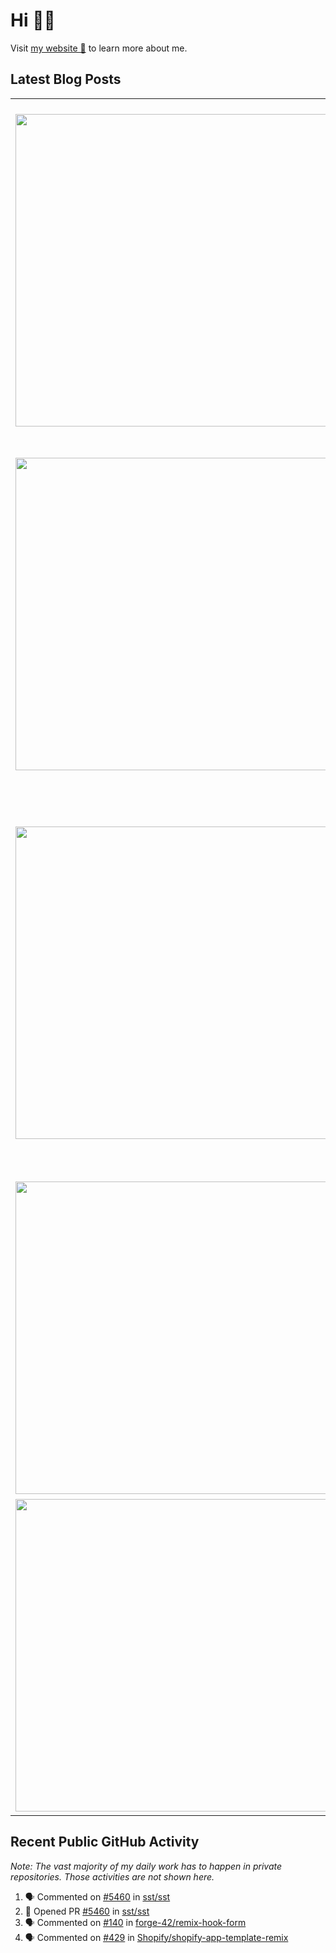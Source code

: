 # Hi 👋🏼

Visit [my website 🔗](https://wempe.dev) to learn more about me.

## Latest Blog Posts

<!-- HASHNODE_POSTS:START -->
<table>
	<tr>
			<td><img src="https://cdn.hashnode.com/res/hashnode/image/upload/v1734448327694/a94e4307-52a1-4595-a792-998e478a5a97.png" width="500" height="auto" /></td>
			<td>
				<sup>2024-12-17T15:12:33.651Z</sup><br />
				<b>Why and How to Use Snapshot Tests in AWS CDK</b>
				<p>When I first encountered snapshot tests, I was skeptical. The concept seemed strange, and their benefits weren't immediately obvious. But after experiencing their value firsthand, I've become a convert – and here's why I think you should give them a ...</p>
			</td>
		</tr>
<tr>
			<td><img src="https://cdn.hashnode.com/res/hashnode/image/upload/v1726902836576/fb4cac0b-1912-4727-8586-1b65b9c20c92.png" width="500" height="auto" /></td>
			<td>
				<sup>2024-09-23T15:00:29.937Z</sup><br />
				<b>The Power of Community and Content: How I Got Hired at Hashnode</b>
				<p>It's story time. I want to share a life-changing story with you. A few changes in my life opened up many doors for me, and I wouldn’t be where I am today without those – and I probably wouldn’t work at Hashnode. How It Started In late 2020, I came to...</p>
			</td>
		</tr>
<tr>
			<td><img src="https://cdn.hashnode.com/res/hashnode/image/upload/v1705519211379/6efceea6-04fe-4e65-b0a9-886d3215dfde.png" width="500" height="auto" /></td>
			<td>
				<sup>2024-01-17T19:23:41.759Z</sup><br />
				<b>Different Node.js Versions and Package Managers Per Project – A Solved Problem</b>
				<p>You work on different projects, maybe in different teams, or just on older and newer personal projects. Chances are you are using different Node.js versions and different package managers or package manager versions. You should be able to switch betw...</p>
			</td>
		</tr>
<tr>
			<td><img src="https://cdn.hashnode.com/res/hashnode/image/upload/v1704437574187/ff08b475-57d7-4b11-89e5-60048e53016f.png" width="500" height="auto" /></td>
			<td>
				<sup>2024-01-05T06:54:11.345Z</sup><br />
				<b>My 2023 in Retrospective (Personal Live)</b>
				<p>I intended to write about my personal live and my professional live in this post. But I have decided to split it up. There is so much to write about both of those and most of you are probably not interested in my personal stuff. So this post is only ...</p>
			</td>
		</tr>
<tr>
			<td><img src="https://cdn.hashnode.com/res/hashnode/image/upload/v1696167313472/e0dfab37-2821-487e-9f34-b2ee86d631fc.png" width="500" height="auto" /></td>
			<td>
				<sup>2023-10-02T14:00:12.063Z</sup><br />
				<b>Podcast Notes: Happy Bootstrapping</b>
				<p>💁 I will update this post if I have notes for new episodes.   By Andreas Lehr (🇩🇪) who is the founder of We Manage and also runs a newsletter allesnurgecloud.  My name is Andreas Lehr and in this podcast, I interview different entrepreneurs every ...</p>
			</td>
		</tr>
</table>
<!-- HASHNODE_POSTS:END -->

## Recent Public GitHub Activity
<em>Note: The vast majority of my daily work has to happen in private repositories. Those activities are not shown here.</em>

<!--START_SECTION:activity-->
1. 🗣 Commented on [#5460](https://github.com/sst/sst/pull/5460#issuecomment-2658864459) in [sst/sst](https://github.com/sst/sst)
2. 💪 Opened PR [#5460](https://github.com/sst/sst/pull/5460) in [sst/sst](https://github.com/sst/sst)
3. 🗣 Commented on [#140](https://github.com/forge-42/remix-hook-form/issues/140#issuecomment-2651500689) in [forge-42/remix-hook-form](https://github.com/forge-42/remix-hook-form)
4. 🗣 Commented on [#429](https://github.com/Shopify/shopify-app-template-remix/issues/429#issuecomment-2630282151) in [Shopify/shopify-app-template-remix](https://github.com/Shopify/shopify-app-template-remix)
<!--END_SECTION:activity-->
